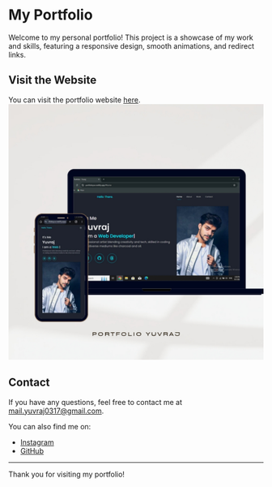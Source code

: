 # My Portfolio

Welcome to my personal portfolio! This project is a showcase of my work and skills, featuring a responsive design, smooth animations, and redirect links.

## Visit the Website

You can visit the portfolio website [here](https://portfolioyuv.netlify.app/).
<img src="/Portfolio_Yuvraj.jpg">

## Contact

If you have any questions, feel free to contact me at [mail.yuvraj0317@gmail.com](mailto:mail.yuvraj0317@gmail.com).

You can also find me on:

- [Instagram](https://instagram.com/artistyuvraj_)
- [GitHub](https://github.com/yuvraj1703)

---

Thank you for visiting my portfolio!
